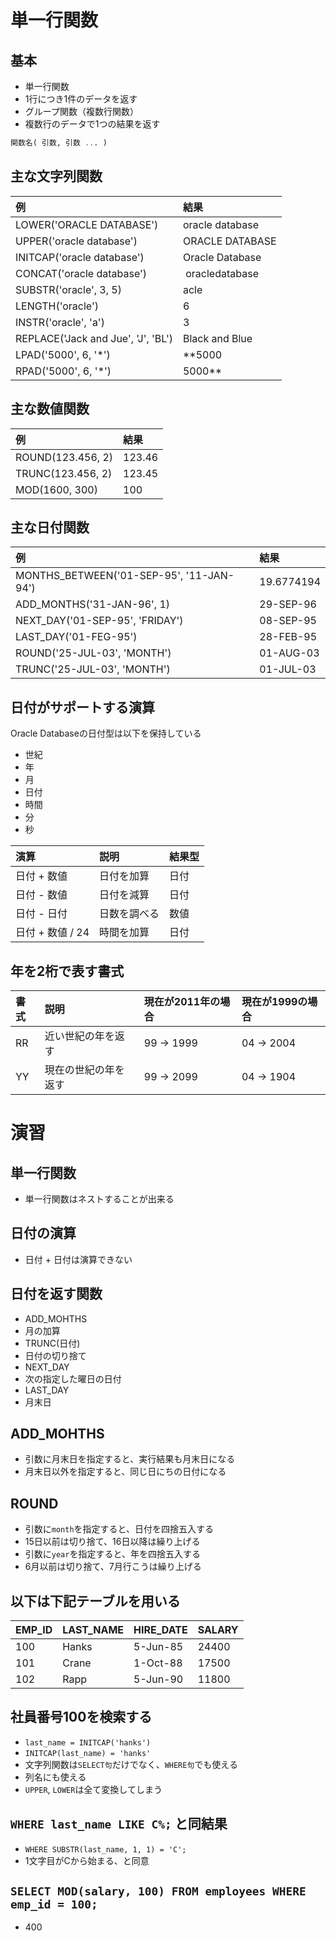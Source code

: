 # 単一行関数

## 基本
+ 単一行関数
 + 1行につき1件のデータを返す
+ グループ関数（複数行関数）
 + 複数行のデータで1つの結果を返す
```SQL
関数名( 引数, 引数 ... )
```

## 主な文字列関数
例 | 結果
:-- | :--
LOWER('ORACLE DATABASE') | oracle database
UPPER('oracle database') | ORACLE DATABASE
INITCAP('oracle database') | Oracle Database
CONCAT('oracle database') | oracledatabase
SUBSTR('oracle', 3, 5) | acle
LENGTH('oracle') | 6
INSTR('oracle', 'a') | 3
REPLACE('Jack and Jue', 'J', 'BL') | Black and Blue
LPAD('5000', 6, '*') | **5000
RPAD('5000', 6, '*') | 5000**

## 主な数値関数
例 | 結果
:-- | :--
ROUND(123.456, 2) | 123.46
TRUNC(123.456, 2) | 123.45
MOD(1600, 300) | 100

## 主な日付関数
例 | 結果
:-- | :--
MONTHS_BETWEEN('01-SEP-95', '11-JAN-94') | 19.6774194
ADD_MONTHS('31-JAN-96', 1) | 29-SEP-96
NEXT_DAY('01-SEP-95', 'FRIDAY') | 08-SEP-95
LAST_DAY('01-FEG-95') | 28-FEB-95
ROUND('25-JUL-03', 'MONTH') | 01-AUG-03
TRUNC('25-JUL-03', 'MONTH') | 01-JUL-03

## 日付がサポートする演算
Oracle Databaseの日付型は以下を保持している
+ 世紀
+ 年
+ 月
+ 日付
+ 時間
+ 分
+ 秒

演算 | 説明 | 結果型
:-- | :-- | :--
日付 + 数値 | 日付を加算 | 日付
日付 - 数値 | 日付を減算 | 日付
日付 - 日付 | 日数を調べる | 数値
日付 + 数値 / 24 | 時間を加算 | 日付

## 年を2桁で表す書式
書式 | 説明 | 現在が2011年の場合 | 現在が1999の場合
:-- | :-- | :-- | :--
RR | 近い世紀の年を返す | 99 -> 1999 | 04 -> 2004
YY | 現在の世紀の年を返す | 99 -> 2099 | 04 -> 1904

# 演習

## 単一行関数
+ 単一行関数はネストすることが出来る

## 日付の演算
+ 日付 + 日付は演算できない

## 日付を返す関数
+ ADD_MOHTHS
 + 月の加算
+ TRUNC(日付)
 + 日付の切り捨て
+ NEXT_DAY
 + 次の指定した曜日の日付
+ LAST_DAY
 + 月末日

## ADD\_MOHTHS
+ 引数に月末日を指定すると、実行結果も月末日になる
+ 月末日以外を指定すると、同じ日にちの日付になる

## ROUND
+ 引数に`month`を指定すると、日付を四捨五入する
 + 15日以前は切り捨て、16日以降は繰り上げる
+ 引数に`year`を指定すると、年を四捨五入する
 + 6月以前は切り捨て、7月行こうは繰り上げる

## 以下は下記テーブルを用いる
EMP_ID | LAST_NAME | HIRE_DATE | SALARY
:-- | :-- | :-- | :--
100 | Hanks | 5-Jun-85 | 24400
101 | Crane | 1-Oct-88 | 17500
102 | Rapp | 5-Jun-90 | 11800

## 社員番号100を検索する
+ `last_name = INITCAP('hanks')`
+ `INITCAP(last_name) = 'hanks'`
 + 文字列関数は`SELECT句`だけでなく、`WHERE句`でも使える
 + 列名にも使える
+ `UPPER`, `LOWER`は全て変換してしまう

## `WHERE last_name LIKE C%;` と同結果
+ `WHERE SUBSTR(last_name, 1, 1) = 'C';`
 + 1文字目がCから始まる、と同意

## `SELECT MOD(salary, 100) FROM employees WHERE emp_id = 100;`
+ 400
